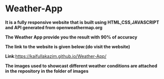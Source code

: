 # Weather-App

**It is a fully responsive website that is built using HTML,CSS,JAVASCRIPT and API generated from openweathermap.org**



**The Weather App provide you the result with 90% of accuracy**


**The link to the website is given below:(do visit the website)**




**Link**:https://kaifullakazim.github.io/Weather-App/




**The images used to showcast different weather conditions are attached in the repository in the folder of images**
